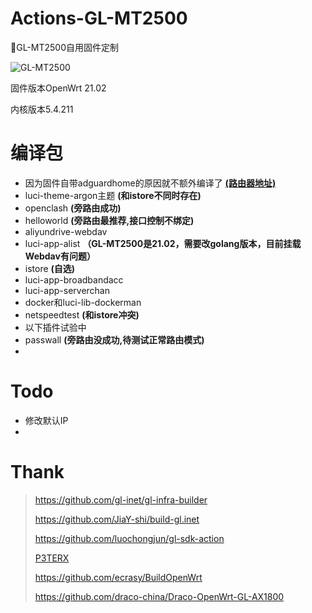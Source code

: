 # Actions-GL-MT2500
📌GL-MT2500自用固件定制

![GL-MT2500](https://github.com/AoThen/Actions-GL-MT2500/actions/workflows/GL.INET.yml/badge.svg)

固件版本OpenWrt 21.02

内核版本5.4.211

# 编译包
- 因为固件自带adguardhome的原因就不额外编译了   [**(路由器地址)**](http://192.168.8.1/#/adguardhome)
- luci-theme-argon主题 **(和istore不同时存在)**
- openclash **(旁路由成功)**
- helloworld **(旁路由最推荐,接口控制不绑定)**
- aliyundrive-webdav
- luci-app-alist **（GL-MT2500是21.02，需要改golang版本，目前挂载Webdav有问题）**
- istore **(自选)**
- luci-app-broadbandacc
- luci-app-serverchan
- docker和luci-lib-dockerman
- netspeedtest **(和istore冲突)**
- 以下插件试验中
- passwall **(旁路由没成功,待测试正常路由模式)**
- 

# Todo

- 修改默认IP
- 

# Thank
> https://github.com/gl-inet/gl-infra-builder
> 
> https://github.com/JiaY-shi/build-gl.inet
> 
> https://github.com/luochongjun/gl-sdk-action
> 
> [P3TERX](https://p3terx.com)
>
> https://github.com/ecrasy/BuildOpenWrt
> 
> https://github.com/draco-china/Draco-OpenWrt-GL-AX1800
> 